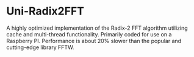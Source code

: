 # Uni-Radix2FFT

A highly optimized implementation of the Radix-2 FFT algorithm utilizing cache and multi-thread functionality. Primarily coded for use on a Raspberry PI.
Performance is about 20% slower than the popular and cutting-edge library FFTW.
